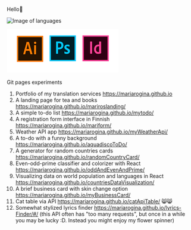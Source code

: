 Hello🤗

![Image of languages](https://encrypted-tbn0.gstatic.com/images?q=tbn:ANd9GcSch5zjv-c1NqGhYflOax2qQlJint1U2_0KZsUXnHAQwktUN2nxqimDbxya6aki7Em6Mts&usqp=CAU)


![Image of Adobe](https://raw.githubusercontent.com/mariarogina/mariarogina/main/adobe.png)


Git pages experiments
1. Portfolio of my translation services https://mariarogina.github.io
2. A landing page for tea and books https://mariarogina.github.io/mariroslanding/
2. A simple to-do list https://mariarogina.github.io/mytodo/
3. A registration form interface in Finnish https://mariarogina.github.io/mariform/
4. Weather API app https://mariarogina.github.io/myWeatherApi/
5. A to-do with a funny background https://mariarogina.github.io/aquadiscoToDo/
6. A generator for random countries cards https://mariarogina.github.io/randomCountryCard/
7. Even-odd-prime classifier and colorizer with React https://mariarogina.github.io/oddAndEvenAndPrime/
8. Visualizing data on world population and languages in React https://mariarogina.github.io/countriesDataVisualization/
9. A brief business card with skin change option https://mariarogina.github.io/myBusinessCard/
10. Cat table via API https://mariarogina.github.io/catApiTable/ 😸😸
11. Somewhat stylized lyrics finder https://mariarogina.github.io/lyrics-Finder/#/ (this API often has "too many requests", but once in a while you may be lucky :D. Instead you might enjoy my flower spinner)

